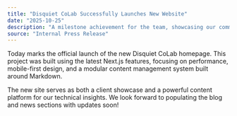 ```yaml
---
title: "Disquiet CoLab Successfully Launches New Website"
date: "2025-10-25"
description: "A milestone achievement for the team, showcasing our commitment to modern, open-source web development and accessibility standards."
source: "Internal Press Release"
---
```


Today marks the official launch of the new Disquiet CoLab homepage. This project was built using the latest Next.js features, focusing on performance, mobile-first design, and a modular content management system built around Markdown.

The new site serves as both a client showcase and a powerful content platform for our technical insights. We look forward to populating the blog and news sections with updates soon!